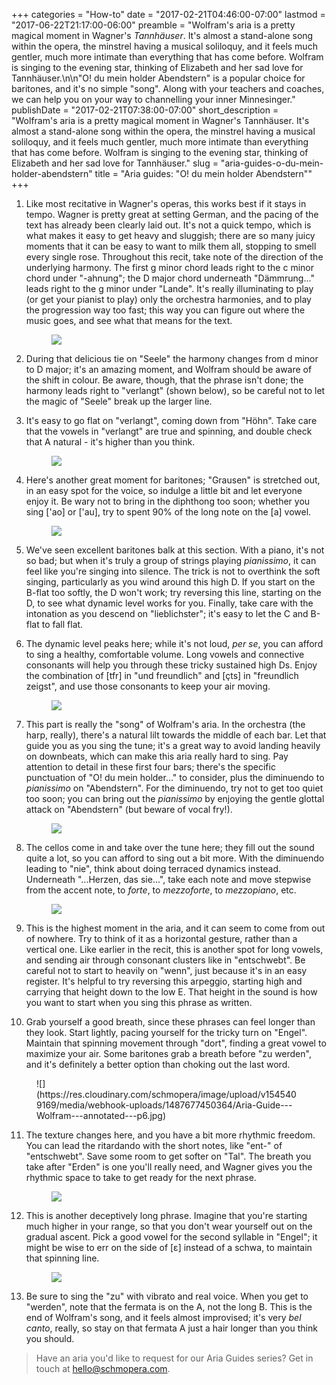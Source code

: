+++
categories = "How-to"
date = "2017-02-21T04:46:00-07:00"
lastmod = "2017-06-22T21:17:00-06:00"
preamble = "Wolfram's aria is a pretty magical moment in Wagner's *Tannhäuser*. It's almost a stand-alone song within the opera, the minstrel having a musical soliloquy, and it feels much gentler, much more intimate than everything that has come before. Wolfram is singing to the evening star, thinking of Elizabeth and her sad love for Tannhäuser.\n\n\"O! du mein holder Abendstern\" is a popular choice for baritones, and it's no simple \"song\". Along with your teachers and coaches, we can help you on your way to channelling your inner Minnesinger."
publishDate = "2017-02-21T07:38:00-07:00"
short_description = "Wolfram's aria is a pretty magical moment in Wagner's Tannhäuser. It's almost a stand-alone song within the opera, the minstrel having a musical soliloquy, and it feels much gentler, much more intimate than everything that has come before. Wolfram is singing to the evening star, thinking of Elizabeth and her sad love for Tannhäuser."
slug = "aria-guides-o-du-mein-holder-abendstern"
title = "Aria guides: &quot;O! du mein holder Abendstern&quot;"
+++

1. Like most recitative in Wagner's operas, this works best if it stays in tempo. Wagner is pretty great at setting German, and the pacing of the text has already been clearly laid out. It's not a quick tempo, which is what makes it easy to get heavy and sluggish; there are so many juicy moments that it can be easy to want to milk them all, stopping to smell every single rose. Throughout this recit, take note of the direction of the underlying harmony. The first g minor chord leads right to the c minor chord under "-ahnung"; the D major chord underneath "Dämmrung..." leads right to the g minor under "Lande". It's really illuminating to play (or get your pianist to play) only the orchestra harmonies, and to play the progression way too fast; this way you can figure out where the music goes, and see what that means for the text. <figure data-type="image">
![](https://res.cloudinary.com/schmopera/image/upload/v1545409169/media/webhook-uploads/1487677409519/Aria-Guide---Wolfram---annotated---p1.jpg)
</figure>

2. During that delicious tie on "Seele" the harmony changes from d minor to D major; it's an amazing moment, and Wolfram should be aware of the shift in colour. Be aware, though, that the phrase isn't done; the harmony leads right to "verlangt" (shown below), so be careful not to let the magic of "Seele" break up the larger line.

3. It's easy to go flat on "verlangt", coming down from "Höhn". Take care that the vowels in "verlangt" are true and spinning, and double check that A natural - it's higher than you think.<figure data-type="image">
![](https://res.cloudinary.com/schmopera/image/upload/v1545409169/media/webhook-uploads/1487677749177/Aria-Guide---Wolfram---annotated---p2a.jpg)</figure>

4. Here's another great moment for baritones; "Grausen" is stretched out, in an easy spot for the voice, so indulge a little bit and let everyone enjoy it. Be wary not to bring in the diphthong too soon; whether you sing ['ao] or ['au], try to spent 90% of the long note on the [a] vowel.<figure data-type="image">
![](https://res.cloudinary.com/schmopera/image/upload/v1545409169/media/webhook-uploads/1487677764724/Aria-Guide---Wolfram---annotated---p2b.jpg)
</figure>

5. We've seen excellent baritones balk at this section. With a piano, it's not so bad; but when it's truly a group of strings playing *pianissimo*, it can feel like you're singing into silence. The trick is not to overthink the soft singing, particularly as you wind around this high D. If you start on the B-flat too softly, the D won't work; try reversing this line, starting on the D, to see what dynamic level works for you. Finally, take care with the intonation as you descend on "lieblichster"; it's easy to let the C and B-flat to fall flat.

6. The dynamic level peaks here; while it's not loud, *per se*, you can afford to sing a healthy, comfortable volume. Long vowels and connective consonants will help you through these tricky sustained high Ds. Enjoy the combination of [tfr] in "und freundlich" and [çts] in "freundlich zeigst", and use those consonants to keep your air moving.<figure data-type="image">
![](https://res.cloudinary.com/schmopera/image/upload/v1545409169/media/webhook-uploads/1487677425118/Aria-Guide---Wolfram---annotated---p3.jpg)
</figure>

7. This part is really the "song" of Wolfram's aria. In the orchestra (the harp, really), there's a natural lilt towards the middle of each bar. Let that guide you as you sing the tune; it's a great way to avoid landing heavily on downbeats, which can make this aria really hard to sing. Pay attention to detail in these first four bars; there's the specific punctuation of "O! du mein holder..." to consider, plus the diminuendo to *pianissimo* on "Abendstern". For the diminuendo, try not to get too quiet too soon; you can bring out the *pianissimo* by enjoying the gentle glottal attack on "Abendstern" (but beware of vocal fry!).<figure data-type="image">
![](https://res.cloudinary.com/schmopera/image/upload/v1545409169/media/webhook-uploads/1487677431988/Aria-Guide---Wolfram---annotated---p4.jpg)
</figure>

8. The cellos come in and take over the tune here; they fill out the sound quite a lot, so you can afford to sing out a bit more. With the diminuendo leading to "nie", think about doing terraced dynamics instead. Underneath "...Herzen, das sie...", take each note and move stepwise from the accent note, to *forte*, to *mezzoforte*, to *mezzopiano*, etc.<figure data-type="image">
![](https://res.cloudinary.com/schmopera/image/upload/v1545409169/media/webhook-uploads/1487677438833/Aria-Guide---Wolfram---annotated---p5.jpg)
</figure>

9. This is the highest moment in the aria, and it can seem to come from out of nowhere. Try to think of it as a horizontal gesture, rather than a vertical one. Like earlier in the recit, this is another spot for long vowels, and sending air through consonant clusters like in "entschwebt". Be careful not to start to heavily on "wenn", just because it's in an easy register. It's helpful to try reversing this arpeggio, starting high and carrying that height down to the low E. That height in the sound is how you want to start when you sing this phrase as written.

10. Grab yourself a good breath, since these phrases can feel longer than they look. Start lightly, pacing yourself for the tricky turn on "Engel". Maintain that spinning movement through "dort", finding a great vowel to maximize your air. Some baritones grab a breath before "zu werden", and it's definitely a better option than choking out the last word.
<figure data-type="image">
![](https://res.cloudinary.com/schmopera/image/upload/v1545409169/media/webhook-uploads/1487677450364/Aria-Guide---Wolfram---annotated---p6.jpg)
</figure>

11. The texture changes here, and you have a bit more rhythmic freedom. You can lead the ritardando with the short notes, like "ent-" of "entschwebt". Save some room to get softer on "Tal". The breath you take after "Erden" is one you'll really need, and Wagner gives you the rhythmic space to take to get ready for the next phrase.<figure data-type="image">![](https://res.cloudinary.com/schmopera/image/upload/v1545409169/media/webhook-uploads/1487686501955/Aria-Guide---Wolfram---annotated---p7a.jpg)
</figure>

12. This is another deceptively long phrase. Imagine that you're starting much higher in your range, so that you don't wear yourself out on the gradual ascent. Pick a good vowel for the second syllable in "Engel"; it might be wise to err on the side of [ɛ] instead of a schwa, to maintain that spinning line.<figure data-type="image">
![](https://res.cloudinary.com/schmopera/image/upload/v1545409169/media/webhook-uploads/1487686511084/Aria-Guide---Wolfram---annotated---p7b.jpg)
</figure>

13. Be sure to sing the "zu" with vibrato and real voice. When you get to "werden", note that the fermata is on the A, not the long B. This is the end of Wolfram's song, and it feels almost improvised; it's very *bel canto*, really, so stay on that fermata A just a hair longer than you think you should.

>Have an aria you'd like to request for our Aria Guides series? Get in touch at [hello@schmopera.com](mailto:hello@schmopera.com).
